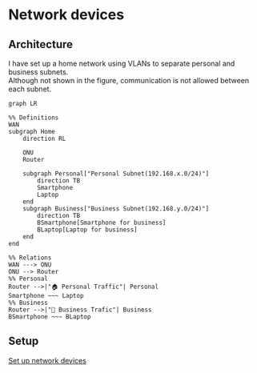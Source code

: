 # Network devices

## Architecture

I have set up a home network using VLANs to separate personal and business subnets.  
Although not shown in the figure, communication is not allowed between each subnet.

```mermaid
graph LR

%% Definitions
WAN
subgraph Home
    direction RL

    ONU
    Router

    subgraph Personal["Personal Subnet(192.168.x.0/24)"]
        direction TB
        Smartphone
        Laptop
    end
    subgraph Business["Business Subnet(192.168.y.0/24)"]
        direction TB
        BSmartphone[Smartphone for business]
        BLaptop[Laptop for business]
    end
end

%% Relations
WAN ---> ONU
ONU --> Router
%% Personal
Router -->|"🏠 Personal Traffic"| Personal
Smartphone ~~~ Laptop
%% Business
Router -->|"🏢 Business Trafic"| Business
BSmartphone ~~~ BLaptop
```

## Setup

[Set up network devices](/docs/networks/setup.md)
